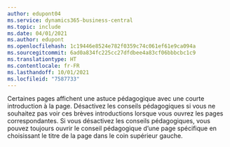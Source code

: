 ```yaml
---
author: edupont04
ms.service: dynamics365-business-central
ms.topic: include
ms.date: 04/01/2021
ms.author: edupont
ms.openlocfilehash: 1c19446e8524e782f0359c74c061ef61e9ca094a
ms.sourcegitcommit: 6ad0a834fc225cc27dfdbee4a83cf06bbbcbc1c9
ms.translationtype: HT
ms.contentlocale: fr-FR
ms.lasthandoff: 10/01/2021
ms.locfileid: "7587733"
---
```

Certaines pages affichent une astuce pédagogique avec une courte introduction à la page. Désactivez les conseils pédagogiques si vous ne souhaitez pas voir ces brèves introductions lorsque vous ouvrez les pages correspondantes. Si vous désactivez les conseils pédagogiques, vous pouvez toujours ouvrir le conseil pédagogique d’une page spécifique en choisissant le titre de la page dans le coin supérieur gauche.  
